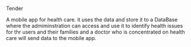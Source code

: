 Tender

A mobile app for health care. it uses the data and store it to a DataBase where the admiminstration can access and use it to identify health issues for thr users and their families and a doctor who is concentrated on health care will send data to the mobile app.
